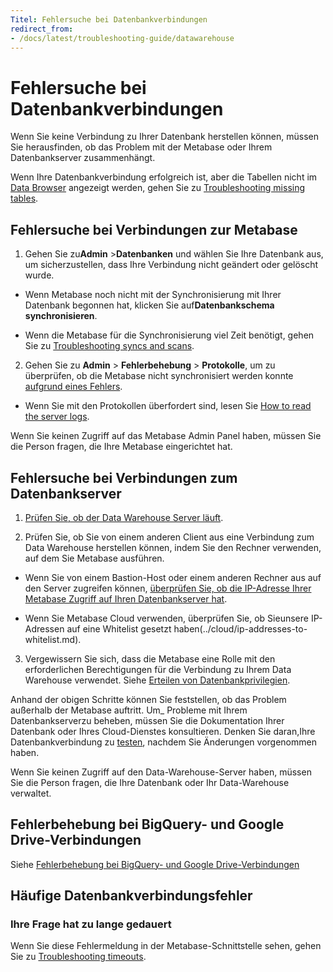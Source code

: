 ```yaml
---
Titel: Fehlersuche bei Datenbankverbindungen
redirect_from:
- /docs/latest/troubleshooting-guide/datawarehouse
---
```



# Fehlersuche bei Datenbankverbindungen


Wenn Sie keine Verbindung zu Ihrer Datenbank herstellen können, müssen Sie herausfinden, ob das Problem mit der Metabase oder Ihrem Datenbankserver zusammenhängt.


Wenn Ihre Datenbankverbindung erfolgreich ist, aber die Tabellen nicht im [Data Browser](https://www.metabase.com/learn/metabase-basics/querying-and-dashboards/data-browser) angezeigt werden, gehen Sie zu [Troubleshooting missing tables](./cant-see-tables.md).


## Fehlersuche bei Verbindungen zur Metabase


1. Gehen Sie zu**Admin** >**Datenbanken** und wählen Sie Ihre Datenbank aus, um sicherzustellen, dass Ihre Verbindung nicht geändert oder gelöscht wurde.


- Wenn Metabase noch nicht mit der Synchronisierung mit Ihrer Datenbank begonnen hat, klicken Sie auf**Datenbankschema synchronisieren**.


- Wenn die Metabase für die Synchronisierung viel Zeit benötigt, gehen Sie zu [Troubleshooting syncs and scans](./sync-fingerprint-scan.md).


2. Gehen Sie zu **Admin** > **Fehlerbehebung** > **Protokolle**, um zu überprüfen, ob die Metabase nicht synchronisiert werden konnte [aufgrund eines Fehlers](#common-database-connection-errors).


- Wenn Sie mit den Protokollen überfordert sind, lesen Sie [How to read the server logs](./server-logs.md).


Wenn Sie keinen Zugriff auf das Metabase Admin Panel haben, müssen Sie die Person fragen, die Ihre Metabase eingerichtet hat.


## Fehlersuche bei Verbindungen zum Datenbankserver


1. [Prüfen Sie, ob der Data Warehouse Server läuft](#checking-the-server-status).


2. Prüfen Sie, ob Sie von einem anderen Client aus eine Verbindung zum Data Warehouse herstellen können, indem Sie den Rechner verwenden, auf dem Sie Metabase ausführen.


- Wenn Sie von einem Bastion-Host oder einem anderen Rechner aus auf den Server zugreifen können, [überprüfen Sie, ob die IP-Adresse Ihrer Metabase Zugriff auf Ihren Datenbankserver hat](#checking-your-server-access).


- Wenn Sie Metabase Cloud verwenden, überprüfen Sie, ob Sieunsere IP-Adressen auf eine Whitelist gesetzt haben(../cloud/ip-addresses-to-whitelist.md).


3. Vergewissern Sie sich, dass die Metabase eine Rolle mit den erforderlichen Berechtigungen für die Verbindung zu Ihrem Data Warehouse verwendet. Siehe [Erteilen von Datenbankprivilegien](../databases/users-roles-privileges.md).


Anhand der obigen Schritte können Sie feststellen, ob das Problem außerhalb der Metabase auftritt. Um_ Probleme mit Ihrem Datenbankserverzu beheben, müssen Sie die Dokumentation Ihrer Datenbank oder Ihres Cloud-Dienstes konsultieren. Denken Sie daran,Ihre Datenbankverbindung zu [testen](#testing-the-connection-status), nachdem Sie Änderungen vorgenommen haben.


Wenn Sie keinen Zugriff auf den Data-Warehouse-Server haben, müssen Sie die Person fragen, die Ihre Datenbank oder Ihr Data-Warehouse verwaltet.


## Fehlerbehebung bei BigQuery- und Google Drive-Verbindungen


Siehe [Fehlerbehebung bei BigQuery- und Google Drive-Verbindungen](./bigquery-drive.md)


## Häufige Datenbankverbindungsfehler


### Ihre Frage hat zu lange gedauert


Wenn Sie diese Fehlermeldung in der Metabase-Schnittstelle sehen, gehen Sie zu [Troubleshooting timeouts](./timeout.md).
